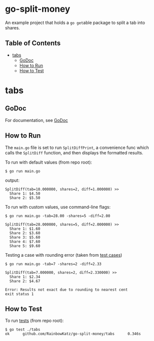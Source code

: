 <h1>go-split-money</h1>

An example project that holds a ```go get```able package to split a tab into shares.

<h2>Table of Contents</h2>

- [tabs](#tabs)
    - [GoDoc](#godoc)
    - [How to Run](#how-to-run)
    - [How to Test](#how-to-test)


# tabs
## GoDoc
For documentation, see [GoDoc](https://godoc.org/github.com/RainbowKatz/go-split-money/tabs)

## How to Run
The ```main.go``` file is set to run ```SplitDiffPrint```, a convenience func which calls the ```SplitDiff``` function, and then displays the formatted results.

To run with default values (from repo root):
```
$ go run main.go
```
output:
```
SplitDiff(tab=10.000000, shares=2, diff=1.000000) >>
  Share 1: $4.50
  Share 2: $5.50
```

To run with custom values, use command-line flags:

```
$ go run main.go -tab=28.00 -shares=5 -diff=2.00

SplitDiff(tab=28.000000, shares=5, diff=2.000000) >>
  Share 1: $1.60
  Share 2: $3.60
  Share 3: $5.60
  Share 4: $7.60
  Share 5: $9.60
```

Testing a case with rounding error (taken from [test cases](./tabs/splitdiff_test.go))
```
$ go run main.go -tab=7 -shares=2 -diff=2.33

SplitDiff(tab=7.000000, shares=2, diff=2.330000) >>
  Share 1: $2.34
  Share 2: $4.67

Error: Results not exact due to rounding to nearest cent
exit status 1
```

## How to Test
To run [tests](./tabs/splitdiff_test.go) (from repo root):
```
$ go test ./tabs
ok      github.com/RainbowKatz/go-split-money/tabs      0.346s
```

